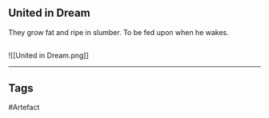 ## United in Dream
They grow fat and ripe in slumber.
To be fed upon when he wakes.
## 
![[United in Dream.png]]

---
## Tags
#Artefact